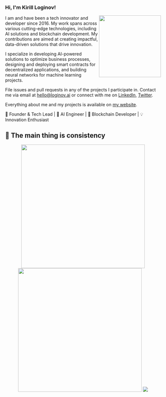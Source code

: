 ### Hi, I'm Kirill Loginov!

[<img src="https://cdn-icons-png.flaticon.com/512/3468/3468081.png" width="200" align="right">](https://loginov.ai)

I am and have been a tech innovator and developer since 2016. My work spans across various cutting-edge technologies, including AI solutions and blockchain development. My contributions are aimed at creating impactful, data-driven solutions that drive innovation.

I specialize in developing AI-powered solutions to optimize business processes, designing and deploying smart contracts for decentralized applications, and building neural networks for machine learning projects.

File issues and pull requests in any of the projects I participate in. Contact me via email at [hello@loginov.ai](mailto:hello@loginov.ai) or connect with me on [LinkedIn](https://www.linkedin.com/in/loginov-kirill/), [Twitter](https://twitter.com/solotounicorn).

Everything about me and my projects is available on [my website](https://loginov.ai).

🎯 Founder & Tech Lead | 🤖 AI Engineer | 🔗 Blockchain Developer | 💡 Innovation Enthusiast


## 🚀 The main thing is consistency
<div align="center">
  <img src="https://github-readme-streak-stats.herokuapp.com/?user=loginov-kirill&theme=dark" width="400" />
  <a href="https://leetcode.com/loginov-kirill/"><img src="https://leetcard.jacoblin.cool/loginov-kirill?theme=dark" width="400" /></a>
  <a href="https://www.codewars.com/users/loginov-kirill"><img src="https://www.codewars.com/users/loginov-kirill/badges/large" /></a>
</div>
